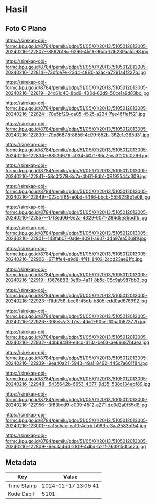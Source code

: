 # Hasil

## Foto C Plano

https://sirekap-obj-formc.kpu.go.id/8784/pemilu/pdpr/51/05/01/20/13/5105012013005-20240216-122807--8882b18c-6296-4519-96db-b16239aa5b98.jpg

https://sirekap-obj-formc.kpu.go.id/8784/pemilu/pdpr/51/05/01/20/13/5105012013005-20240216-122814--73dfce7e-23d4-4880-a2ac-a7291a4f227b.jpg

https://sirekap-obj-formc.kpu.go.id/8784/pemilu/pdpr/51/05/01/20/13/5105012013005-20240216-122819--24c61d40-8bd9-430d-82d9-50ce1a9d83bc.jpg

https://sirekap-obj-formc.kpu.go.id/8784/pemilu/pdpr/51/05/01/20/13/5105012013005-20240216-122824--70e5bf29-ca05-4525-a234-7ee46f1e1521.jpg

https://sirekap-obj-formc.kpu.go.id/8784/pemilu/pdpr/51/05/01/20/13/5105012013005-20240216-122830--79b66878-8656-4d79-852b-362e1e385d31.jpg

https://sirekap-obj-formc.kpu.go.id/8784/pemilu/pdpr/51/05/01/20/13/5105012013005-20240216-122834--88536679-c034-4071-86c2-ea3f201c0296.jpg

https://sirekap-obj-formc.kpu.go.id/8784/pemilu/pdpr/51/05/01/20/13/5105012013005-20240216-122841--58c0f378-8d7a-4b61-9db1-08192544c309.jpg

https://sirekap-obj-formc.kpu.go.id/8784/pemilu/pdpr/51/05/01/20/13/5105012013005-20240216-122849--022c4f69-e0bd-4486-bbcb-5559288b1e08.jpg

https://sirekap-obj-formc.kpu.go.id/8784/pemilu/pdpr/51/05/01/20/13/5105012013005-20240216-122857--1713ed06-9e2a-4329-9071-284d5e35bdf5.jpg

https://sirekap-obj-formc.kpu.go.id/8784/pemilu/pdpr/51/05/01/20/13/5105012013005-20240216-122901--143fabc7-0ade-4091-a607-d4a97ea50689.jpg

https://sirekap-obj-formc.kpu.go.id/8784/pemilu/pdpr/51/05/01/20/13/5105012013005-20240216-122906--671fffe4-a9d8-4f41-8402-2ccd23ae91fc.jpg

https://sirekap-obj-formc.kpu.go.id/8784/pemilu/pdpr/51/05/01/20/13/5105012013005-20240216-122919--f3676883-3e8b-4a11-8b5c-05c9ab987bb3.jpg

https://sirekap-obj-formc.kpu.go.id/8784/pemilu/pdpr/51/05/01/20/13/5105012013005-20240216-122923--f1fdf758-bce6-45db-b805-edd0ad678992.jpg

https://sirekap-obj-formc.kpu.go.id/8784/pemilu/pdpr/51/05/01/20/13/5105012013005-20240216-122926--308e57a3-f7ea-4dc2-905e-f0bafb87377b.jpg

https://sirekap-obj-formc.kpu.go.id/8784/pemilu/pdpr/51/05/01/20/13/5105012013005-20240216-122932--44bb9489-e3cd-413a-be03-ae66687bfaea.jpg

https://sirekap-obj-formc.kpu.go.id/8784/pemilu/pdpr/51/05/01/20/13/5105012013005-20240216-122939--9ea40a21-5943-49a1-8492-445c7a601f84.jpg

https://sirekap-obj-formc.kpu.go.id/8784/pemilu/pdpr/51/05/01/20/13/5105012013005-20240216-122948--5435642b-6653-4377-9d35-538d134ebf89.jpg

https://sirekap-obj-formc.kpu.go.id/8784/pemilu/pdpr/51/05/01/20/13/5105012013005-20240216-122956--3f83bcd9-c039-4512-a271-de0d2a0f55d6.jpg

https://sirekap-obj-formc.kpu.go.id/8784/pemilu/pdpr/51/05/01/20/13/5105012013005-20240216-123001--ca15d5ac-ea10-4cbb-b999-c3aa3583bf54.jpg

https://sirekap-obj-formc.kpu.go.id/8784/pemilu/pdpr/51/05/01/20/13/5105012013005-20240216-122809--6ec3a46d-2819-4dbd-b21f-763915dfce2a.jpg


## Metadata

| Key        | Value               |
| ---------- | ------------------- |
| Time Stamp | 2024-02-17 13:05:41 |
| Kode Dapil | 5101                |



